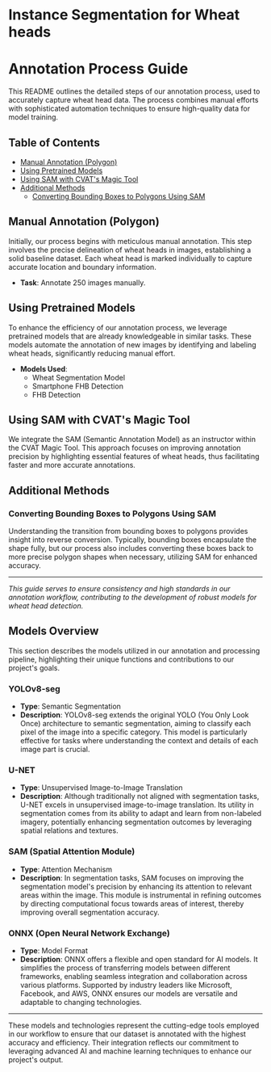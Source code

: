 # Instance Segmentation for Wheat heads

# Annotation Process Guide

This README outlines the detailed steps of our annotation process, used to accurately capture wheat head data. The process combines manual efforts with sophisticated automation techniques to ensure high-quality data for model training.

## Table of Contents

- [Manual Annotation (Polygon)](#manual-annotation-polygon)
- [Using Pretrained Models](#using-pretrained-models)
- [Using SAM with CVAT's Magic Tool](#using-sam-with-cvats-magic-tool)
- [Additional Methods](#additional-methods)
  - [Converting Bounding Boxes to Polygons Using SAM](#converting-bounding-boxes-to-polygons-using-sam)

## Manual Annotation (Polygon)

Initially, our process begins with meticulous manual annotation. This step involves the precise delineation of wheat heads in images, establishing a solid baseline dataset. Each wheat head is marked individually to capture accurate location and boundary information.

- **Task**: Annotate 250 images manually.

## Using Pretrained Models

To enhance the efficiency of our annotation process, we leverage pretrained models that are already knowledgeable in similar tasks. These models automate the annotation of new images by identifying and labeling wheat heads, significantly reducing manual effort.

- **Models Used**:
  - Wheat Segmentation Model
  - Smartphone FHB Detection
  - FHB Detection

## Using SAM with CVAT's Magic Tool

We integrate the SAM (Semantic Annotation Model) as an instructor within the CVAT Magic Tool. This approach focuses on improving annotation precision by highlighting essential features of wheat heads, thus facilitating faster and more accurate annotations.

## Additional Methods

### Converting Bounding Boxes to Polygons Using SAM

Understanding the transition from bounding boxes to polygons provides insight into reverse conversion. Typically, bounding boxes encapsulate the shape fully, but our process also includes converting these boxes back to more precise polygon shapes when necessary, utilizing SAM for enhanced accuracy.

---

*This guide serves to ensure consistency and high standards in our annotation workflow, contributing to the development of robust models for wheat head detection.*
## Models Overview

This section describes the models utilized in our annotation and processing pipeline, highlighting their unique functions and contributions to our project's goals.

### YOLOv8-seg

- **Type**: Semantic Segmentation
- **Description**: YOLOv8-seg extends the original YOLO (You Only Look Once) architecture to semantic segmentation, aiming to classify each pixel of the image into a specific category. This model is particularly effective for tasks where understanding the context and details of each image part is crucial.

### U-NET

- **Type**: Unsupervised Image-to-Image Translation
- **Description**: Although traditionally not aligned with segmentation tasks, U-NET excels in unsupervised image-to-image translation. Its utility in segmentation comes from its ability to adapt and learn from non-labeled imagery, potentially enhancing segmentation outcomes by leveraging spatial relations and textures.

### SAM (Spatial Attention Module)

- **Type**: Attention Mechanism
- **Description**: In segmentation tasks, SAM focuses on improving the segmentation model's precision by enhancing its attention to relevant areas within the image. This module is instrumental in refining outcomes by directing computational focus towards areas of interest, thereby improving overall segmentation accuracy.

### ONNX (Open Neural Network Exchange)

- **Type**: Model Format
- **Description**: ONNX offers a flexible and open standard for AI models. It simplifies the process of transferring models between different frameworks, enabling seamless integration and collaboration across various platforms. Supported by industry leaders like Microsoft, Facebook, and AWS, ONNX ensures our models are versatile and adaptable to changing technologies.

---

These models and technologies represent the cutting-edge tools employed in our workflow to ensure that our dataset is annotated with the highest accuracy and efficiency. Their integration reflects our commitment to leveraging advanced AI and machine learning techniques to enhance our project's output.

